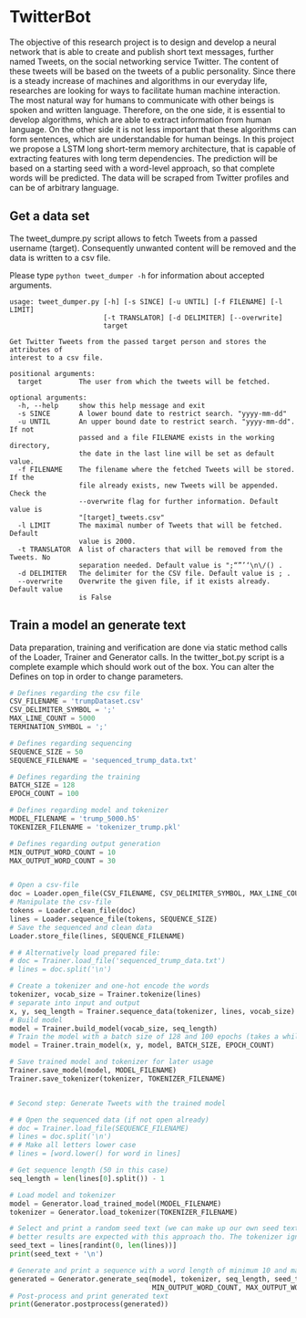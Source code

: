 # TwitterBot

The objective of this research project is to design and develop a neural network that is able to create and publish short text messages, further named Tweets, on the social networking service Twitter. The content of these tweets will be based on the tweets of a public personality. Since there is a steady increase of machines and algorithms in our everyday life, researches are looking for ways to facilitate human machine interaction. The most natural way for humans to communicate with other beings is spoken and written language. Therefore, on the one side, it is essential to develop algorithms, which are able to extract information from human language. On the other side it is not less important that these algorithms can form sentences, which are understandable for human beings. In this project we propose a LSTM long short-term memory architecture, that is capable of extracting features with long term dependencies. The prediction will be based on a  starting seed with a word-level approach, so that complete words will be predicted. The data will be scraped from Twitter profiles and can be of arbitrary language. 

## Get a data set

The tweet_dumpre.py script allows to fetch Tweets from a passed username (target). Consequently unwanted content will be removed and the data is written to a csv file.

Please type `python tweet_dumper -h` for information about accepted arguments.

```
usage: tweet_dumper.py [-h] [-s SINCE] [-u UNTIL] [-f FILENAME] [-l LIMIT]
                       [-t TRANSLATOR] [-d DELIMITER] [--overwrite]
                       target

Get Twitter Tweets from the passed target person and stores the attributes of
interest to a csv file.

positional arguments:
  target         The user from which the tweets will be fetched.

optional arguments:
  -h, --help     show this help message and exit
  -s SINCE       A lower bound date to restrict search. "yyyy-mm-dd"
  -u UNTIL       An upper bound date to restrict search. "yyyy-mm-dd". If not
                 passed and a file FILENAME exists in the working directory,
                 the date in the last line will be set as default value.
  -f FILENAME    The filename where the fetched Tweets will be stored. If the
                 file already exists, new Tweets will be appended. Check the
                 --overwrite flag for further information. Default value is
                 "[target]_tweets.csv"
  -l LIMIT       The maximal number of Tweets that will be fetched. Default
                 value is 2000.
  -t TRANSLATOR  A list of characters that will be removed from the Tweets. No
                 separation needed. Default value is ";“”’‘\n\/() .
  -d DELIMITER   The delimiter for the CSV file. Default value is ; .
  --overwrite    Overwrite the given file, if it exists already. Default value
                 is False
```

## Train a model an generate text

Data preparation, training and verification are done via static method calls of the Loader, Trainer and Generator calls. In the twitter_bot.py script is a complete example which should work out of the box. You can alter the Defines on top in order to change parameters.

```python
# Defines regarding the csv file
CSV_FILENAME = 'trumpDataset.csv'
CSV_DELIMITER_SYMBOL = ';'
MAX_LINE_COUNT = 5000
TERMINATION_SYMBOL = ';'

# Defines regarding sequencing
SEQUENCE_SIZE = 50
SEQUENCE_FILENAME = 'sequenced_trump_data.txt'

# Defines regarding the training
BATCH_SIZE = 128
EPOCH_COUNT = 100

# Defines regarding model and tokenizer
MODEL_FILENAME = 'trump_5000.h5'
TOKENIZER_FILENAME = 'tokenizer_trump.pkl'

# Defines regarding output generation
MIN_OUTPUT_WORD_COUNT = 10
MAX_OUTPUT_WORD_COUNT = 30


# Open a csv-file
doc = Loader.open_file(CSV_FILENAME, CSV_DELIMITER_SYMBOL, MAX_LINE_COUNT, TERMINATION_SYMBOL)
# Manipulate the csv-file
tokens = Loader.clean_file(doc)
lines = Loader.sequence_file(tokens, SEQUENCE_SIZE)
# Save the sequenced and clean data
Loader.store_file(lines, SEQUENCE_FILENAME)

# # Alternatively load prepared file:
# doc = Trainer.load_file('sequenced_trump_data.txt')
# lines = doc.split('\n')

# Create a tokenizer and one-hot encode the words
tokenizer, vocab_size = Trainer.tokenize(lines)
# separate into input and output
x, y, seq_length = Trainer.sequence_data(tokenizer, lines, vocab_size)
# Build model
model = Trainer.build_model(vocab_size, seq_length)
# Train the model with a batch size of 128 and 100 epochs (takes a while)
model = Trainer.train_model(x, y, model, BATCH_SIZE, EPOCH_COUNT)

# Save trained model and tokenizer for later usage
Trainer.save_model(model, MODEL_FILENAME)
Trainer.save_tokenizer(tokenizer, TOKENIZER_FILENAME)


# Second step: Generate Tweets with the trained model

# # Open the sequenced data (if not open already)
# doc = Trainer.load_file(SEQUENCE_FILENAME)
# lines = doc.split('\n')
# # Make all letters lower case
# lines = [word.lower() for word in lines]

# Get sequence length (50 in this case)
seq_length = len(lines[0].split()) - 1

# Load model and tokenizer
model = Generator.load_trained_model(MODEL_FILENAME)
tokenizer = Generator.load_tokenizer(TOKENIZER_FILENAME)

# Select and print a random seed text (we can make up our own seed text as well,
# better results are expected with this approach tho. The tokenizer ignores word that are not known to him)
seed_text = lines[randint(0, len(lines))]
print(seed_text + '\n')

# Generate and print a sequence with a word length of minimum 10 and maximum 30
generated = Generator.generate_seq(model, tokenizer, seq_length, seed_text,
                                   MIN_OUTPUT_WORD_COUNT, MAX_OUTPUT_WORD_COUNT)
# Post-process and print generated text
print(Generator.postprocess(generated))
```
  
